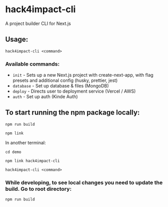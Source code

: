# hack4impact-cli
A project builder CLI for Next.js

## Usage:
```
hack4impact-cli <command>
```

### Available commands:

- `init` - Sets up a new Next.js project with create-next-app, with flag presets and additional config (husky, prettier, jest)
- `database` - Set up database & files (MongoDB)
- `deploy` - Directs user to deployment service (Vercel / AWS)
- `auth` - Set up auth (Kinde Auth)


## To start running the npm package locally:
```
npm run build
```
```
npm link
```
In another terminal:
```
cd demo
```
```
npm link hack4impact-cli
```
```
hack4impact-cli <command>
```

### While developing, to see local changes you need to update the build. Go to root directory:
```
npm run build
```
